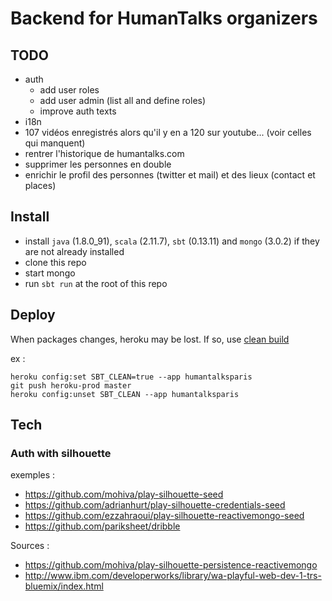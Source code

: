 # Backend for HumanTalks organizers

## TODO

- auth
    - add user roles
    - add user admin (list all and define roles)
    - improve auth texts
- i18n
- 107 vidéos enregistrés alors qu'il y en a 120 sur youtube... (voir celles qui manquent)
- rentrer l'historique de humantalks.com
- supprimer les personnes en double
- enrichir le profil des personnes (twitter et mail) et des lieux (contact et places)

## Install

- install `java` (1.8.0_91), `scala` (2.11.7), `sbt` (0.13.11) and `mongo` (3.0.2) if they are not already installed
- clone this repo
- start mongo
- run `sbt run` at the root of this repo


## Deploy

When packages changes, heroku may be lost.
If so, use [clean build](https://devcenter.heroku.com/articles/scala-support#clean-builds)

ex :

```
heroku config:set SBT_CLEAN=true --app humantalksparis
git push heroku-prod master
heroku config:unset SBT_CLEAN --app humantalksparis
```

## Tech

### Auth with silhouette

exemples :

- https://github.com/mohiva/play-silhouette-seed
- https://github.com/adrianhurt/play-silhouette-credentials-seed
- https://github.com/ezzahraoui/play-silhouette-reactivemongo-seed
- https://github.com/pariksheet/dribble

Sources :

- https://github.com/mohiva/play-silhouette-persistence-reactivemongo
- http://www.ibm.com/developerworks/library/wa-playful-web-dev-1-trs-bluemix/index.html
